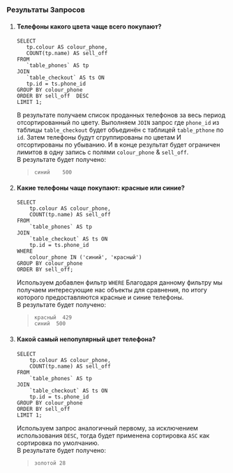 ### Результаты Запросов

1. #### Телефоны какого цвета чаще всего покупают?
     ```
    SELECT 
        tp.colour AS colour_phone,
        COUNT(tp.name) AS sell_off
    FROM
        `table_phones` AS tp
    JOIN 
        `table_checkout` AS ts ON 
        tp.id = ts.phone_id
    GROUP BY colour_phone
    ORDER BY sell_off  DESC
    LIMIT 1;
    ```
    В результате получаем список проданных телефонов за весь период отсортированный по цвету.
    Выполняем `JOIN` запрос где `phone_id` из таблицы `table_checkout` будет объединён с таблицей `table_pthone` по `id`. 
    Затем телефоны будут сгруппированы по цветам И отсортированы по убыванию. И в конце результат будет ограничен лимитов в 
    одну запись с полями `colour_phone` & `sell_off`.<br>
    В результате будет получено:
    > `cиний	500`

2. #### Какие телефоны чаще покупают: красные или синие?
    
    ```
    SELECT 
        tp.colour AS colour_phone,
        COUNT(tp.name) AS sell_off
    FROM
        `table_phones` AS tp
    JOIN 
        `table_checkout` AS ts ON 
        tp.id = ts.phone_id
    WHERE 
        colour_phone IN ('синий', 'красный')
    GROUP BY colour_phone
    ORDER BY sell_off;
    
    ```
    Используем добавлен фильтр `WHERE`
    Благодаря данному фильтру мы получаем интересующие нас объекты для сравнения, по итогу которого предоставляются 
    красные и синие телефоны.<br>
    В результате будет получено:
    > `красный	429` <br>
    `синий	500`
   
3. #### Какой самый непопулярный цвет телефона?
    ```
    SELECT 
        tp.colour AS colour_phone,
        COUNT(tp.name) AS sell_off
    FROM
        `table_phones` AS tp
    JOIN 
        `table_checkout` AS ts ON 
        tp.id = ts.phone_id
    GROUP BY colour_phone
    ORDER BY sell_off
    LIMIT 1;
    ```
    Используем запрос аналогичный первому, за исключением использования `DESC`, тогда будет применена сортировка `ASC` как 
    сортировка по умолчанию.<br>
    В результате будет получено:
    > `золотой 28`